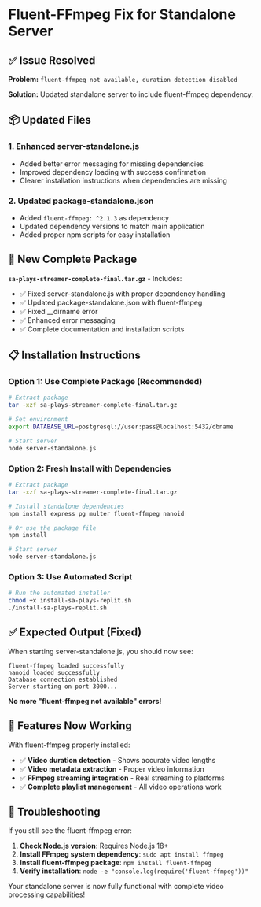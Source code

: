 # Fluent-FFmpeg Fix for Standalone Server

## ✅ Issue Resolved

**Problem:** `fluent-ffmpeg not available, duration detection disabled`

**Solution:** Updated standalone server to include fluent-ffmpeg dependency.

## 📦 **Updated Files**

### **1. Enhanced server-standalone.js**
- Added better error messaging for missing dependencies
- Improved dependency loading with success confirmation
- Clearer installation instructions when dependencies are missing

### **2. Updated package-standalone.json**
- Added `fluent-ffmpeg: ^2.1.3` as dependency
- Updated dependency versions to match main application
- Added proper npm scripts for easy installation

## 🚀 **New Complete Package**

**`sa-plays-streamer-complete-final.tar.gz`** - Includes:
- ✅ Fixed server-standalone.js with proper dependency handling
- ✅ Updated package-standalone.json with fluent-ffmpeg
- ✅ Fixed __dirname error
- ✅ Enhanced error messaging
- ✅ Complete documentation and installation scripts

## 📋 **Installation Instructions**

### **Option 1: Use Complete Package (Recommended)**
```bash
# Extract package
tar -xzf sa-plays-streamer-complete-final.tar.gz

# Set environment
export DATABASE_URL=postgresql://user:pass@localhost:5432/dbname

# Start server
node server-standalone.js
```

### **Option 2: Fresh Install with Dependencies**
```bash
# Extract package
tar -xzf sa-plays-streamer-complete-final.tar.gz

# Install standalone dependencies
npm install express pg multer fluent-ffmpeg nanoid

# Or use the package file
npm install

# Start server
node server-standalone.js
```

### **Option 3: Use Automated Script**
```bash
# Run the automated installer
chmod +x install-sa-plays-replit.sh
./install-sa-plays-replit.sh
```

## ✅ **Expected Output (Fixed)**

When starting server-standalone.js, you should now see:
```
fluent-ffmpeg loaded successfully
nanoid loaded successfully
Database connection established
Server starting on port 3000...
```

**No more "fluent-ffmpeg not available" errors!**

## 🎯 **Features Now Working**

With fluent-ffmpeg properly installed:
- ✅ **Video duration detection** - Shows accurate video lengths
- ✅ **Video metadata extraction** - Proper video information
- ✅ **FFmpeg streaming integration** - Real streaming to platforms
- ✅ **Complete playlist management** - All video operations work

## 📝 **Troubleshooting**

If you still see the fluent-ffmpeg error:
1. **Check Node.js version**: Requires Node.js 18+
2. **Install FFmpeg system dependency**: `sudo apt install ffmpeg`
3. **Install fluent-ffmpeg package**: `npm install fluent-ffmpeg`
4. **Verify installation**: `node -e "console.log(require('fluent-ffmpeg'))"`

Your standalone server is now fully functional with complete video processing capabilities!